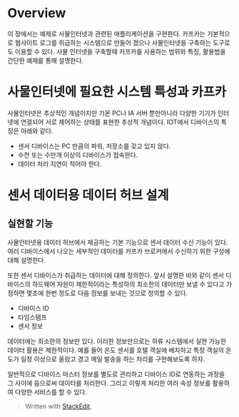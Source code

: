 # Overview

이 장에서는 예제로 사물인터넷과 관련된 애플리케이션을 구현한다. 카프카는 기본적으로 웹사이트 로그를 취급하는 시스템으로 만들어 졌으나 사물인터넷을 구축하는 도구로도 이용할 수 있다. 사물 인터넷을 구축할때 카프카를 사용하는 범위와 특징, 활용법을 간단한 예제를 통해 설명한다.

# 사물인터넷에 필요한 시스템 특성과 카프카

사물인터넷은 추상적인 개념이지만 기몬 PC나 IA 서버 뿐만아니라 다양한 기기가 인터넷에 연결되어 서로 제어하는 상태를 표현한 추상적 개념이다. IOT에서 디바이스의 특징은 아래와 같다.

* 센서 디바이스는 PC 만큼의 파워, 저장소를 갖고 있지 않다.
* 수천 또는 수만개 이상의 디바이스가 접속한다.
* 데이터 처리 지연이 적어야 한다.

# 센서 데이터용 데이터 허브 설계

## 실현할 기능

사물인터넷용 데이터 허브에서 제공하는 기본 기능으로 센서 데이터 수신 기능이 있다. 여러 디바이스에서 나오는 세부적인 데이터를 카프카 브로커에서 수신하기 위한 구성에 대해 설명한다.

또한 센서 디바이스가 취급하는 데이터에 대해 정의한다. 앞서 설명한 바와 같이 센서 디바이스의 하드웨어 자원이 제한적이라는 특성하의 최소한의 데이터만 보낼 수 있다고 가정하면 몇초에 한번 정도로 다음 정보를 보내는 것으로 정의할 수 있다.

* 디바이스 ID
* 타임스탬프
* 센서 정보

데이터에는 최소한의 정보만 있다. 이러한 정보만으로는 하류 시스템에서 실현 가능한 데이터 활용은 제한적이다. 예를 들어 온도 센서를 호텔 객실에 배치하고 특정 객실의 온도가 일정 이상으로 올랐고 경고 메일 발송을 하는 처리를 구현해보도록 하자.

일반적으로 디바이스 마스터 정보를 별도로 관리하고 디바이스 ID로 연동하는 과정을 그 사이에 둠으로써 데이터를 처리한다. 그리고 이렇게 처리한 여러 속성 정보를 활용하여 다양한 서비스를 할 수 있다. 





> Written with [StackEdit](https://stackedit.io/).
<!--stackedit_data:
eyJoaXN0b3J5IjpbMTg3MjUwNDQyLDYwMTc0MTAyLC05MDg3MT
g4NjksMTI1MTM0MDIwOCwtODk1MDI4NDI2LDEzMDM4MjI3Mjcs
LTE0MTM3ODg5NjYsLTYwODIyNzk3NSw3MzA5OTgxMTZdfQ==
-->